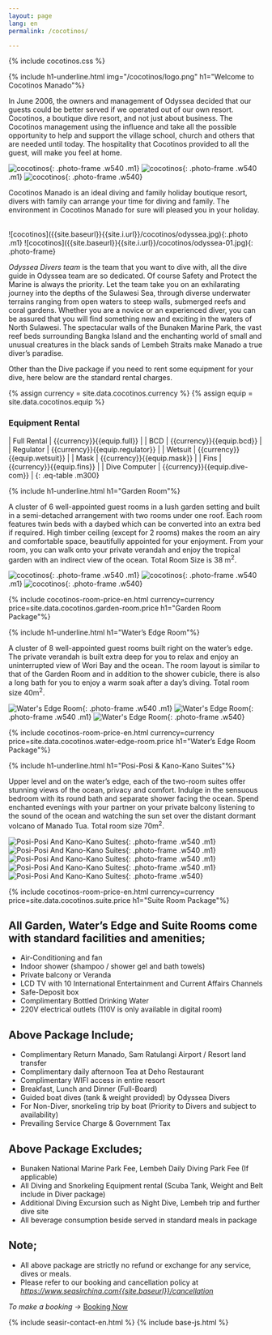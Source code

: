 ```yaml
---
layout: page
lang: en
permalink: /cocotinos/

---
```

{% include cocotinos.css %}

{% include h1-underline.html img="/cocotinos/logo.png" h1="Welcome to Cocotinos Manado"%}

In June 2006, the owners and management of Odyssea decided that our guests could be better served if we operated out of our own resort. Cocotinos, a boutique dive resort, and not just about business. The Cocotinos management using the influence and take all the possible opportunity to help and support the village school, church and others that are needed until today. The hospitality that Cocotinos provided to all the guest, will make you feel at home.

![cocotinos]({{site.baseurl}}{{site.i.url}}/cocotinos/01.jpg){: .photo-frame .w540 .m1}
![cocotinos]({{site.baseurl}}{{site.i.url}}/cocotinos/02.jpg){: .photo-frame .w540 .m1}
![cocotinos]({{site.baseurl}}{{site.i.url}}/cocotinos/03.jpg){: .photo-frame .w540}

Cocotinos Manado is an ideal diving and family holiday boutique resort, divers with family can arrange your time for diving and family. The environment in Cocotinos Manado for sure will pleased you in your holiday.

<br />
<!-- odyssea divers ((( -->
![cocotinos]({{site.baseurl}}{{site.i.url}}/cocotinos/odyssea.jpg){:.photo .m1}
![cocotinos]({{site.baseurl}}{{site.i.url}}/cocotinos/odyssea-01.jpg){: .photo-frame}

_Odyssea Divers team_ is the team that you want to dive with, all the dive guide in Odyssea team are so dedicated. Of course Safety and Protect the Marine is always the priority. Let the team take you on an exhilarating journey into the depths of the Sulawesi Sea, through diverse underwater terrains ranging from open waters to steep walls, submerged reefs and coral gardens. Whether you are a novice or an experienced diver, you can be assured that you will find something new and exciting in the waters of North Sulawesi. The spectacular walls of the Bunaken Marine Park, the vast reef beds surrounding Bangka Island and the enchanting world of small and unusual creatures in the black sands of Lembeh Straits make Manado a true diver’s paradise.

Other than the Dive package if you need to rent some equipment for your dive, here below are the standard rental charges.

{% assign currency = site.data.cocotinos.currency %}
{% assign equip = site.data.cocotinos.equip %}

### Equipment Rental

| Full Rental   | <span class="currency">{{currency}}</span><span class="money">{{equip.full}}</span>       |
| BCD	          | <span class="currency">{{currency}}</span><span class="money">{{equip.bcd}}</span>	      |
| Regulator	    | <span class="currency">{{currency}}</span><span class="money">{{equip.regulator}}</span>	|
| Wetsuit	      | <span class="currency">{{currency}}</span><span class="money">{{equip.wetsuit}}</span>	  |
| Mask	        | <span class="currency">{{currency}}</span><span class="money">{{equip.mask}}</span>	      |
| Fins	        | <span class="currency">{{currency}}</span><span class="money">{{equip.fins}}</span>	      |
| Dive Computer	| <span class="currency">{{currency}}</span><span class="money">{{equip.dive-com}}</span>	  |
{: .eq-table .m300}

<!-- odyssea divers ))) -->

{% include h1-underline.html h1="Garden Room"%}  <!-- Garden Room ((( -->

A cluster of 6 well-appointed guest rooms in a lush garden setting and built in a semi-detached arrangement with two rooms under one roof. Each room features twin beds with a daybed which can be converted into an extra bed if required. High timber ceiling (except for 2 rooms) makes the room an airy and comfortable space, beautifully appointed for your enjoyment. From your room, you can walk onto your private verandah and enjoy the tropical garden with an indirect view of the ocean. Total Room Size is 38 m<sup>2</sup>. 

![cocotinos]({{site.baseurl}}{{site.i.url}}/cocotinos/garden-01.jpg){: .photo-frame .w540 .m1}
![cocotinos]({{site.baseurl}}{{site.i.url}}/cocotinos/garden-02.jpg){: .photo-frame .w540 .m1}
![cocotinos]({{site.baseurl}}{{site.i.url}}/cocotinos/garden-03.jpg){: .photo-frame .w540}


{% include cocotinos-room-price-en.html currency=currency price=site.data.cocotinos.garden-room.price h1="Garden Room Package"%}
<!-- Garden Room ))) -->
{% include h1-underline.html h1="Water’s Edge Room"%} <!-- Edge Room ((( -->

A cluster of 8 well-appointed guest rooms built right on the water’s edge. The private verandah is built extra deep for you to relax and enjoy an uninterrupted view of Wori Bay and the ocean. The room layout is similar to that of the Garden Room and in addition to the shower cubicle, there is also a long bath for you to enjoy a warm soak after a day’s diving. Total room size 40m<sup>2</sup>.

![Water's Edge Room]({{site.baseurl}}{{site.i.url}}/cocotinos/edge-01.jpg){: .photo-frame .w540 .m1}
![Water's Edge Room]({{site.baseurl}}{{site.i.url}}/cocotinos/edge-02.jpg){: .photo-frame .w540 .m1}
![Water's Edge Room]({{site.baseurl}}{{site.i.url}}/cocotinos/edge-03.jpg){: .photo-frame .w540}

{% include cocotinos-room-price-en.html currency=currency price=site.data.cocotinos.water-edge-room.price h1="Water’s Edge Room Package"%}
<!-- Edge Room ))) -->
{% include h1-underline.html h1="Posi-Posi & Kano-Kano Suites"%} <!-- Posi-Posi ((( -->

Upper level and on the water’s edge, each of the two-room suites offer stunning views of the ocean, privacy and comfort. Indulge in the sensuous bedroom with its round bath and separate shower facing the ocean. Spend enchanted evenings with your partner on your private balcony listening to the sound of the ocean and watching the sun set over the distant dormant volcano of Manado Tua. Total room size 70m<sup>2</sup>.

![Posi-Posi And Kano-Kano Suites]({{site.baseurl}}{{site.i.url}}/cocotinos/suite-01.jpg){: .photo-frame .w540 .m1}
![Posi-Posi And Kano-Kano Suites]({{site.baseurl}}{{site.i.url}}/cocotinos/suite-02.jpg){: .photo-frame .w540 .m1}
![Posi-Posi And Kano-Kano Suites]({{site.baseurl}}{{site.i.url}}/cocotinos/suite-03.jpg){: .photo-frame .w540 .m1}
![Posi-Posi And Kano-Kano Suites]({{site.baseurl}}{{site.i.url}}/cocotinos/suite-04.jpg){: .photo-frame .w540 .m1}
![Posi-Posi And Kano-Kano Suites]({{site.baseurl}}{{site.i.url}}/cocotinos/suite-05.jpg){: .photo-frame .w540}

{% include cocotinos-room-price-en.html currency=currency price=site.data.cocotinos.suite.price h1="Suite Room Package"%}
<!-- Posi-Posi ))) -->

## All Garden, Water’s Edge and Suite Rooms come with standard facilities and amenities;
* Air-Conditioning and fan
* Indoor shower (shampoo / shower gel and bath towels)
* Private balcony or Veranda
* LCD TV with 10 International Entertainment and Current Affairs Channels
* Safe-Deposit box
* Complimentary Bottled Drinking Water
* 220V electrical outlets (110V is only available in digital room)

## Above Package Include;
* Complimentary Return Manado, Sam Ratulangi Airport / Resort land transfer
* Complimentary daily afternoon Tea at Deho Restaurant 
* Complimentary WIFI access in entire resort
* Breakfast, Lunch and Dinner (Full-Board)
* Guided boat dives (tank & weight provided) by Odyssea Divers
* For Non-Diver, snorkeling trip by boat (Priority to Divers and subject to availability) 
* Prevailing Service Charge & Government Tax

## Above Package Excludes;
* Bunaken National Marine Park Fee, Lembeh Daily Diving Park Fee (If applicable)
* All Diving and Snorkeling Equipment rental (Scuba Tank, Weight and Belt include in Diver package)
* Additional Diving Excursion such as Night Dive, Lembeh trip and further dive site
* All beverage consumption beside served in standard meals in package

## Note; 
* All above package are strictly no refund or exchange for any service, dives or meals.
* Please refer to our booking and cancellation policy at _<a href="{{site.baseurl}}/cancellation" target="_blank">https://www.seasirchina.com{{site.baseurl}}/cancellation</a>_

<div class="to-make-booking"><span><i>To make a booking &rarr; </i></span><a href="{{site.baseurl}}/cocotinos/book/" class="booking-now" target="_blank"><span class="underline" style="">Booking Now</span></a></div>

{% include seasir-contact-en.html %}
{% include base-js.html %}

